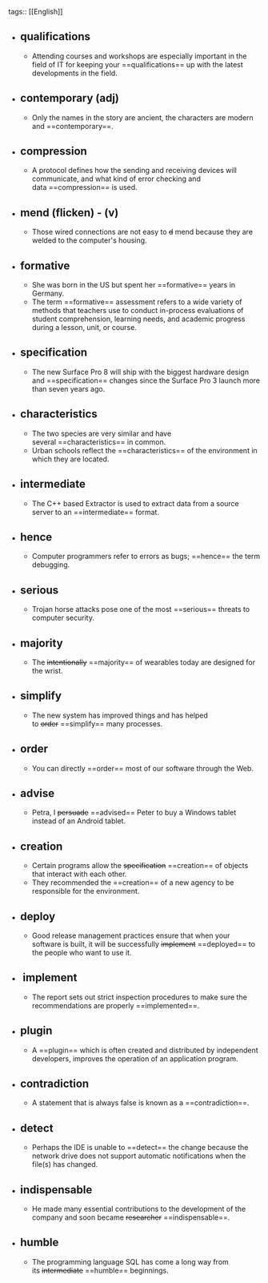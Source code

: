 tags:: [[English]]

- ## qualifications
	- Attending courses and workshops are especially important in the field of IT for keeping your ==qualifications== up with the latest developments in the field.
- ## contemporary (adj)
	- Only the names in the story are ancient, the characters are modern and ==contemporary==.
- ## compression
	- A protocol defines how the sending and receiving devices will communicate, and what kind of error checking and data ==compression== is used.
- ## mend (flicken) - (v)
	- Those wired connections are not easy to ~~d~~ mend because they are welded to the computer's housing.
- ## formative
	- She was born in the US but spent her ==formative== years in Germany.
	- The term ==formative== assessment refers to a wide variety of methods that teachers use to conduct in-process evaluations of student comprehension, learning needs, and academic progress during a lesson, unit, or course.
- ## specification
	- The new Surface Pro 8 will ship with the biggest hardware design and ==specification== changes since the Surface Pro 3 launch more than seven years ago.
- ## characteristics
	- The two species are very similar and have several ==characteristics== in common.
	- Urban schools reflect the ==characteristics== of the environment in which they are located.
- ## intermediate
	- The C++ based Extractor is used to extract data from a source server to an ==intermediate== format.
- ## hence
	- Computer programmers refer to errors as bugs; ==hence== the term debugging.
- ## serious
	- Trojan horse attacks pose one of the most ==serious== threats to computer security.
- ## majority
	- The ~~intentionally~~ ==majority== of wearables today are designed for the wrist.
- ## simplify
	- The new system has improved things and has helped to ~~order~~ ==simplify== many processes.
- ## order
	- You can directly ==order== most of our software through the Web.
- ## advise
	- Petra, I ~~persuade~~ ==advised== Peter to buy a Windows tablet instead of an Android tablet.
- ## creation
	- Certain programs allow the ~~specification~~ ==creation== of objects that interact with each other.
	- They recommended the ==creation== of a new agency to be responsible for the environment.
- ## deploy
	- Good release management practices ensure that when your software is built, it will be successfully ~~implement~~ ==deployed== to the people who want to use it.
- ##  implement
	- The report sets out strict inspection procedures to make sure the recommendations are properly ==implemented==.
- ## plugin
	- A ==plugin== which is often created and distributed by independent developers, improves the operation of an application program.
- ## contradiction
	- A statement that is always false is known as a ==contradiction==.
- ## detect
	- Perhaps the IDE is unable to ==detect== the change because the network drive does not support automatic notifications when the file(s) has changed.
- ## indispensable
	- He made many essential contributions to the development of the company and soon became ~~researcher~~ ==indispensable==.
- ## humble
	- The programming language SQL has come a long way from its ~~intermediate~~ ==humble== beginnings.